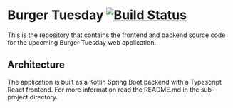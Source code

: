 # Burger Tuesday [![Build Status](https://travis-ci.com/burger-tuesday/burger-tuesday.svg?branch=master)](https://travis-ci.com/burger-tuesday/burger-tuesday)

This is the repository that contains the frontend and backend source code for the upcoming Burger Tuesday web application.

## Architecture

The application is built as a Kotlin Spring Boot backend with a Typescript React frontend. For more information read the README.md in the sub-project directory.
